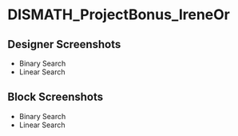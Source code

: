 # DISMATH_ProjectBonus_IreneOr

## **Designer Screenshots**
* Binary Search
* Linear Search

## **Block Screenshots**
* Binary Search
* Linear Search
